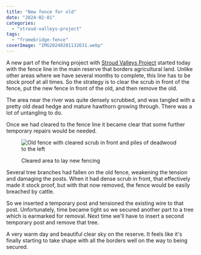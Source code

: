 ```yaml
---
title: "New fence for old"
date: "2024-02-01"
categories: 
  - "stroud-valleys-project"
tags: 
  - "fromebridge-fence"
coverImage: "IMG20240201132631.webp"
---
```


A new part of the fencing project with [Stroud Valleys Project](https://www.stroudvalleysproject.org/) started today with the fence line in the main reserve that borders agricultural land. Unlike other areas where we have several months to complete, this line has to be stock proof at all times. So the strategy is to clear the scrub in front of the fence, put the new fence in front of the old, and then remove the old.

The area near the river was quite densely scrubbed, and was tangled with a pretty old dead hedge and mature hawthorn growing through. There was a lot of untangling to do.

Once we had cleared to the fence line it became clear that some further temporary repairs would be needed.

<figure>

![Old fence with cleared scrub in front and piles of deadwood to the left](images/IMG20240201142244-1024x576.webp)

<figcaption>

Cleared area to lay new fencing

</figcaption>

</figure>

Several tree branches had fallen on the old fence, weakening the tension and damaging the posts. When it had dense scrub in front, that effectively made it stock proof, but with that now removed, the fence would be easily breached by cattle.

So we inserted a temporary post and tensioned the existing wire to that post. Unfortunately, time became tight so we secured another part to a tree which is earmarked for removal. Next time we'll have to insert a second temporary post and remove that tree.

A very warm day and beautiful clear sky on the reserve. It feels like it's finally starting to take shape with all the borders well on the way to being secured.
